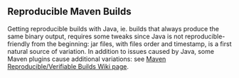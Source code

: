 Reproducible Maven Builds
---------------

Getting reproducible builds with Java, ie. builds that always produce the same binary output, requires some tweaks
since Java is not reproducible-friendly from the beginning: jar files, with files order and timestamp, is a first
natural source of variation. In addition to issues caused by Java, some Maven plugins cause additional variations: see
[Maven Reproducible/Verifiable Builds Wiki page](https://cwiki.apache.org/confluence/pages/viewpage.action?pageId=74682318).

